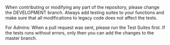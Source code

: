 When contributing or modifying any part of the repository, please change the DEVELOPMENT branch.
Always add testing suites to your functions and make sure that all modifications to legacy code does not affect the tests.

For Admins:
  When a pull request was sent, please run the Test Suites first. If the tests runs without errors, only then you can add the changes to the master branch.